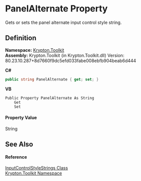 # PanelAlternate Property


Gets or sets the panel alternate input control style string.



## Definition
**Namespace:** <a href="79d2eac2-21f4-54ff-7552-b20c33c30600.md">Krypton.Toolkit</a>  
**Assembly:** Krypton.Toolkit (in Krypton.Toolkit.dll) Version: 80.23.10.287+8d7660f9dc5efd033fabe008ebfb904beab6d444

**C#**
``` C#
public string PanelAlternate { get; set; }
```
**VB**
``` VB
Public Property PanelAlternate As String
	Get
	Set
```



#### Property Value
String

## See Also


#### Reference
<a href="eba275f4-8f5d-198f-c484-828d76f15c9e.md">InputControlStyleStrings Class</a>  
<a href="79d2eac2-21f4-54ff-7552-b20c33c30600.md">Krypton.Toolkit Namespace</a>  
